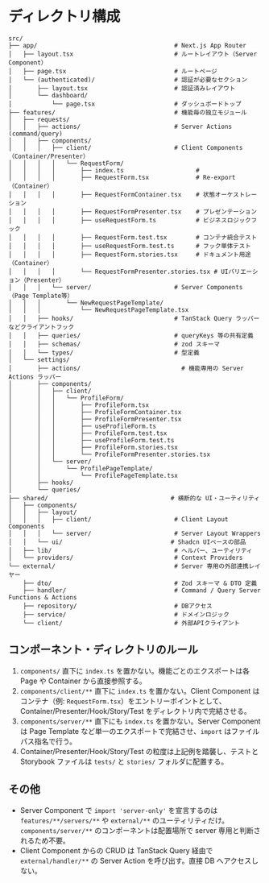 # ディレクトリ構成

```
src/
├── app/                                      # Next.js App Router
│   ├── layout.tsx                            # ルートレイアウト（Server Component）
│   ├── page.tsx                              # ルートページ
│   └── (authenticated)/                      # 認証が必要なセクション
│       ├── layout.tsx                        # 認証済みレイアウト
│       └── dashboard/
│           └── page.tsx                      # ダッシュボードトップ
├── features/                                 # 機能毎の独立モジュール
│   ├── requests/
│   │   ├── actions/                          # Server Actions (command/query)
│   │   ├── components/
│   │   │   ├── client/                       # Client Components（Container/Presenter）
│   │   │   │   └── RequestForm/
│   │   │   │       ├── index.ts                    #
│   │   │   │       ├── RequestForm.tsx             # Re-export（Container）
│   │   │   │       ├── RequestFormContainer.tsx    # 状態オーケストレーション
│   │   │   │       ├── RequestFormPresenter.tsx    # プレゼンテーション
│   │   │   │       ├── useRequestForm.ts           # ビジネスロジックフック
│   │   │   │       ├── RequestForm.test.tsx        # コンテナ統合テスト
│   │   │   │       ├── useRequestForm.test.ts      # フック単体テスト
│   │   │   │       ├── RequestForm.stories.tsx     # ドキュメント用途（Container）
│   │   │   │       └── RequestFormPresenter.stories.tsx # UIバリエーション（Presenter）
│   │   │   └── server/                       # Server Components（Page Template等）
│   │   │       └── NewRequestPageTemplate/
│   │   │           └── NewRequestPageTemplate.tsx
│   │   ├── hooks/                            # TanStack Query ラッパーなどクライアントフック
│   │   ├── queries/                          # queryKeys 等の共有定義
│   │   ├── schemas/                          # zod スキーマ
│   │   └── types/                            # 型定義
│   └── settings/
│       ├── actions/                            # 機能専用の Server Actions ラッパー
│       ├── components/
│       │   ├── client/
│       │   │   └── ProfileForm/
│       │   │       ├── ProfileForm.tsx
│       │   │       ├── ProfileFormContainer.tsx
│       │   │       ├── ProfileFormPresenter.tsx
│       │   │       ├── useProfileForm.ts
│       │   │       ├── ProfileForm.test.tsx
│       │   │       ├── useProfileForm.test.ts
│       │   │       ├── ProfileForm.stories.tsx
│       │   │       └── ProfileFormPresenter.stories.tsx
│       │   └── server/
│       │       └── ProfilePageTemplate/
│       │           └── ProfilePageTemplate.tsx
│       ├── hooks/
│       └── queries/
├── shared/                                  # 横断的な UI・ユーティリティ
│   ├── components/
│   │   ├── layout/
│   │   │   ├── client/                       # Client Layout Components
│   │   │   └── server/                       # Server Layout Wrappers
│   │   └── ui/                              # Shadcn UIベースの部品
│   ├── lib/                                  # ヘルパー、ユーティリティ
│   └── providers/                            # Context Providers
└── external/                                 # Server 専用の外部連携レイヤー
    ├── dto/                                  # Zod スキーマ & DTO 定義
    ├── handler/                              # Command / Query Server Functions & Actions
    ├── repository/                           # DBアクセス
    ├── service/                              # ドメインロジック
    └── client/                               # 外部APIクライアント
```

## コンポーネント・ディレクトリのルール

1. `components/` 直下に `index.ts` を置かない。機能ごとのエクスポートは各 Page や Container から直接参照する。
2. `components/client/**` 直下に `index.ts` を置かない。Client Component はコンテナ（例: `RequestForm.tsx`）をエントリーポイントとして、Container/Presenter/Hook/Story/Test をディレクトリ内で完結させる。
3. `components/server/**` 直下にも `index.ts` を置かない。Server Component は Page Template など単一のエクスポートで完結させ、`import` はファイルパス指名で行う。
4. Container/Presenter/Hook/Story/Test の粒度は上記例を踏襲し、テストと Storybook ファイルは `tests/` と `stories/` フォルダに配置する。

## その他

- Server Component で `import 'server-only'` を宣言するのは `features/**/servers/**` や `external/**` のユーティリティだけ。`components/server/**` のコンポーネントは配置場所で server 専用と判断されるため不要。
- Client Component からの CRUD は TanStack Query 経由で `external/handler/**` の Server Action を呼び出す。直接 DB へアクセスしない。
